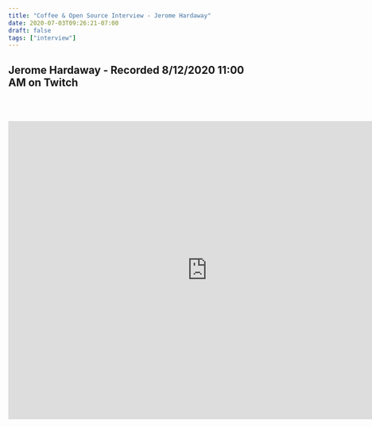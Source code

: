 ```yaml
---
title: "Coffee & Open Source Interview - Jerome Hardaway"
date: 2020-07-03T09:26:21-07:00
draft: false
tags: ["interview"]
---
```


## Jerome Hardaway - Recorded <span class="formatdate">8/12/2020 11:00 AM</span> on Twitch

<br /><br />

<center>
<iframe width="800" height="600" src="https://www.youtube.com/embed/sDe_5UcXbv8" frameborder="0" allow="accelerometer; autoplay; clipboard-write; encrypted-media; gyroscope; picture-in-picture" allowfullscreen></iframe>
</center>